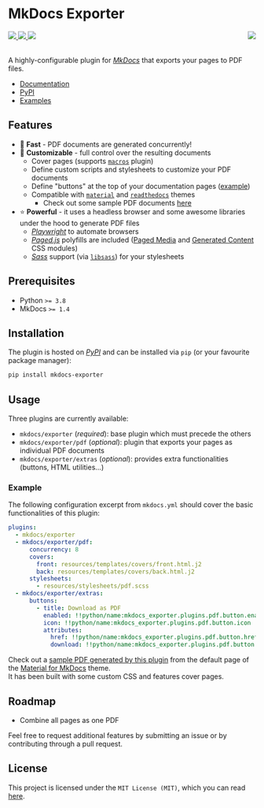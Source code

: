 # MkDocs Exporter

<div>
  <a href="https://pypi.org/project/mkdocs-exporter">
    <img src="https://img.shields.io/pypi/v/mkdocs-exporter?color=blue">
  </a>
  <a href="https://pypi.org/project/mkdocs-exporter">
    <img src="https://img.shields.io/pypi/pyversions/mkdocs-exporter?color=blue">
  </a>
  <a href="https://pypi.org/project/mkdocs-exporter">
    <img src="https://img.shields.io/pypi/dm/mkdocs-exporter?color=cactus">
  </a>
  <a href="https://github.com/adrienbrignon/mkdocs-exporter/blob/master/LICENSE">
    <img align="right" src="https://img.shields.io/github/license/adrienbrignon/mkdocs-exporter?color=white">
  </a>
</div>
<br />

A highly-configurable plugin for [*MkDocs*](https://github.com/mkdocs/mkdocs) that exports your pages to PDF files.

- [Documentation](https://adrienbrignon.github.io/mkdocs-exporter)
- [PyPI](https://pypi.org/project/mkdocs-exporter)
- [Examples](./examples)

## Features

- 🚀 **Fast** - PDF documents are generated concurrently!
- 🎨 **Customizable** - full control over the resulting documents
  - Cover pages (supports [`macros`](https://github.com/fralau/mkdocs_macros_plugin) plugin)
  - Define custom scripts and stylesheets to customize your PDF documents
  - Define "buttons" at the top of your documentation pages ([example](https://adrienbrignon.github.io/mkdocs-exporter/setup/setting-up-buttons/))
  - Compatible with [`material`](https://github.com/squidfunk/mkdocs-material) and [`readthedocs`](https://www.mkdocs.org/user-guide/choosing-your-theme/#readthedocs) themes
    - Check out some sample PDF documents [here](./examples/themes)
- ⭐ **Powerful** - it uses a headless browser and some awesome libraries under the hood to generate PDF files
  - [*Playwright*](https://github.com/microsoft/playwright-python) to automate browsers
  - [*Paged.js*](https://github.com/pagedjs/pagedjs) polyfills are included ([Paged Media](https://www.w3.org/TR/css-page-3/) and [Generated Content](https://www.w3.org/TR/css-gcpm-3/) CSS modules)
  - [*Sass*](https://sass-lang.com/) support (via [`libsass`](https://github.com/sass/libsass-python)) for your stylesheets

## Prerequisites

- Python `>= 3.8`
- MkDocs `>= 1.4`

## Installation

The plugin is hosted on [*PyPI*](https://pypi.org/project/mkdocs-exporter/) and can be installed via `pip` (or your favourite package manager):

```bash
pip install mkdocs-exporter
```

## Usage

Three plugins are currently available:

- `mkdocs/exporter` (*required*): base plugin which must precede the others
- `mkdocs/exporter/pdf` (*optional*): plugin that exports your pages as individual PDF documents
- `mkdocs/exporter/extras` (*optional*): provides extra functionalities (buttons, HTML utilities...)

### Example

The following configuration excerpt from `mkdocs.yml` should cover the basic functionalities of this plugin:

```yaml
plugins:
  - mkdocs/exporter
  - mkdocs/exporter/pdf:
      concurrency: 8
      covers:
        front: resources/templates/covers/front.html.j2
        back: resources/templates/covers/back.html.j2
      stylesheets:
        - resources/stylesheets/pdf.scss
  - mkdocs/exporter/extras:
      buttons:
        - title: Download as PDF
          enabled: !!python/name:mkdocs_exporter.plugins.pdf.button.enabled
          icon: !!python/name:mkdocs_exporter.plugins.pdf.button.icon
          attributes:
            href: !!python/name:mkdocs_exporter.plugins.pdf.button.href
            download: !!python/name:mkdocs_exporter.plugins.pdf.button.download
```

Check out a [sample PDF generated by this plugin](examples/example.pdf) from the default page of the [Material for MkDocs](https://squidfunk.github.io/mkdocs-material) theme.  
It has been built with some custom CSS and features cover pages.

## Roadmap

- Combine all pages as one PDF

Feel free to request additional features by submitting an issue or by contributing through a pull request.

## License

This project is licensed under the `MIT License (MIT)`, which you can read [here](LICENSE).
